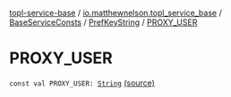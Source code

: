 [topl-service-base](../../../index.md) / [io.matthewnelson.topl_service_base](../../index.md) / [BaseServiceConsts](../index.md) / [PrefKeyString](index.md) / [PROXY_USER](./-p-r-o-x-y_-u-s-e-r.md)

# PROXY_USER

`const val PROXY_USER: `[`String`](https://kotlinlang.org/api/latest/jvm/stdlib/kotlin/-string/index.html) [(source)](https://github.com/05nelsonm/TorOnionProxyLibrary-Android/blob/master/topl-service-base/src/main/java/io/matthewnelson/topl_service_base/BaseServiceConsts.kt#L296)